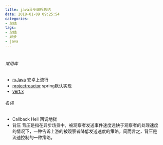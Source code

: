```yaml
---
title: java异步编程总结
date: 2018-01-09 09:25:54
categories: 
- 总结
tags:
- 总结
- 异步
- java
---
```



#

##

###### 常用库

- [rxJava](https://github.com/ReactiveX/RxJava) 安卓上流行
- [projectreactor](https://github.com/reactor/reactor-core) spring默认实现
- [vert.x](http://vertx.io/)



###### 名词

- Callback Hell 回调地狱
- 背压 背压是指在异步场景中，被观察者发送事件速度远快于观察者的处理速度的情况下，一种告诉上游的被观察者降低发送速度的策略。简而言之，背压是流速控制的一种策略。
